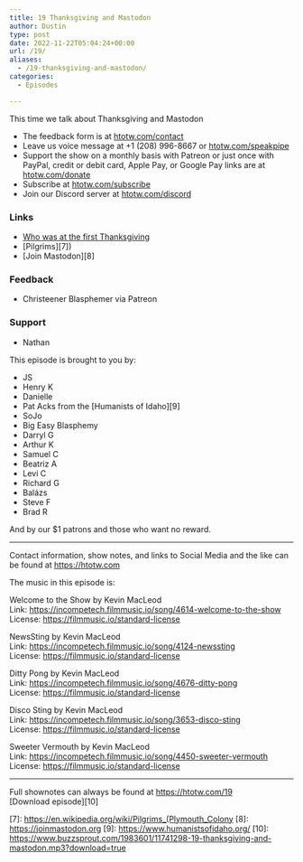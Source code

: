 ```yaml
---
title: 19 Thanksgiving and Mastodon
author: Dustin
type: post
date: 2022-11-22T05:04:24+00:00
url: /19/
aliases:
  - /19-thanksgiving-and-mastodon/
categories:
  - Episodes

---
```

<div id="buzzsprout-player-11741298"></div><script src="https://www.buzzsprout.com/1983601/11741298-19-thanksgiving-and-mastodon.js?container_id=buzzsprout-player-11741298&player=small" type="text/javascript" charset="utf-8"></script>

  
This time we talk about Thanksgiving and Mastodon

<!--more-->

  * The feedback form is at [htotw.com/contact][1]
  * Leave us voice message at +1 (208) 996-8667 or [htotw.com/speakpipe][2]
  * Support the show on a monthly basis with Patreon or just once with PayPal, credit or debit card, Apple Pay, or Google Pay links are at [htotw.com/donate][3]
  * Subscribe at [htotw.com/subscribe][4]
  * Join our Discord server at [htotw.com/discord][5]

### Links

  * [Who was at the first Thanksgiving][6]
  * [Pilgrims][7])
  * [Join Mastodon][8]

### Feedback

  * Christeener Blasphemer via Patreon

### Support

  * Nathan

This episode is brought to you by:

  * JS
  * Henry K
  * Danielle
  * Pat Acks from the [Humanists of Idaho][9]
  * SoJo
  * Big Easy Blasphemy
  * Darryl G
  * Arthur K
  * Samuel C
  * Beatriz A
  * Levi C
  * Richard G
  * Balázs
  * Steve F
  * Brad R

And by our $1 patrons and those who want no reward.

* * *

Contact information, show notes, and links to Social Media and the like can be found at <https://htotw.com>

The music in this episode is:

Welcome to the Show by Kevin MacLeod  
Link: https://incompetech.filmmusic.io/song/4614-welcome-to-the-show  
License: https://filmmusic.io/standard-license

NewsSting by Kevin MacLeod  
Link: https://incompetech.filmmusic.io/song/4124-newssting  
License: https://filmmusic.io/standard-license

Ditty Pong by Kevin MacLeod  
Link: https://incompetech.filmmusic.io/song/4676-ditty-pong  
License: https://filmmusic.io/standard-license

Disco Sting by Kevin MacLeod  
Link: https://incompetech.filmmusic.io/song/3653-disco-sting  
License: https://filmmusic.io/standard-license

Sweeter Vermouth by Kevin MacLeod  
Link: https://incompetech.filmmusic.io/song/4450-sweeter-vermouth  
License: https://filmmusic.io/standard-license

* * *

Full shownotes can always be found at <https://htotw.com/19>  
[Download episode][10]

 [1]: https://htotw.com/contact
 [2]: https://htotw.com/speakpike
 [3]: https://htotw.com/donate
 [4]: https://htotw.com/subscribe
 [5]: https://htotw.com/discord
 [6]: https://www.history.com/news/first-thanksgiving-colonists-native-americans-men
 [7]: https://en.wikipedia.org/wiki/Pilgrims_(Plymouth_Colony
 [8]: https://joinmastodon.org
 [9]: https://www.humanistsofidaho.org/
 [10]: https://www.buzzsprout.com/1983601/11741298-19-thanksgiving-and-mastodon.mp3?download=true